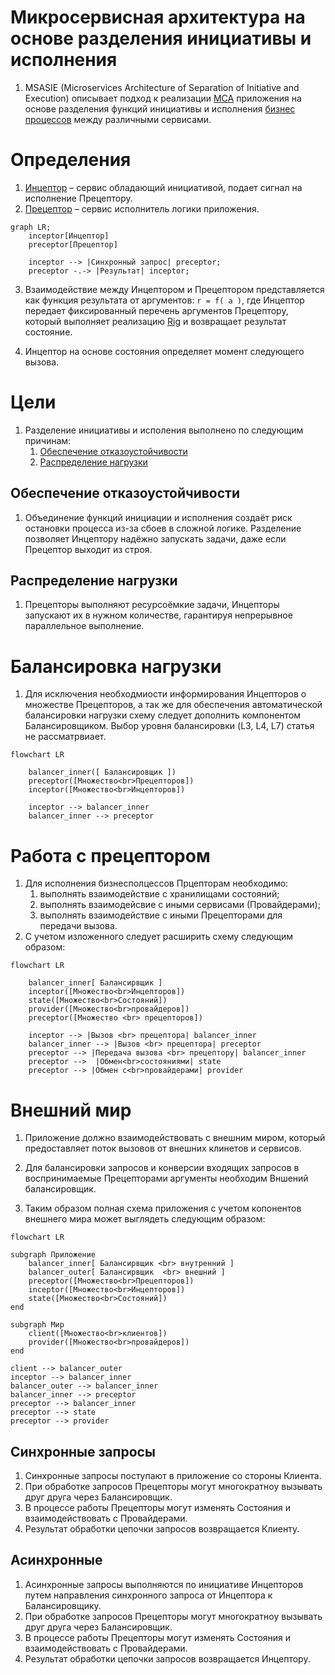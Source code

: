 # Микросервисная архитектура на основе разделения инициативы и исполнения

1. MSASIE (Microservices Architecture of Separation of Initiative and Execution) 
описывает подход к реализации [МСА](./glossary/МСА.md) приложения на основе 
разделения функций инициативы и исполнения [бизнес 
процессов](./glossary/Бизнеспроцесс.md) между различными сервисами.



# Определения

1. [Инцептор](./glossary/Инцептор.md) – сервис обладающий инициативой, подает сигнал на 
исполнение Прецептору.
0. [Прецептор](./glossary/Прецептор.md) – сервис исполнитель логики приложения.

```mermaid
graph LR;
    inceptor[Инцептор]
    preceptor[Прецептор]

    inceptor --> |Синхронный запрос| preceptor;
    preceptor -.-> |Результат| inceptor;
```

3. Взаимодействие между Инцептором и Прецептором представляется как функция 
результата от аргументов: ```r = f( a )```, где Инцептор передает фиксированный 
перечень аргументов Прецептору, который выполняет реализацию 
[Rig](./glossary/Rig.md) и возвращает результат состояние. 

4. Инцептор на основе состояния определяет момент следующего вызова.



# Цели

1. Разделение инициативы и исполения выполнено по следующим причинам:
    1. [Обеспечение отказоустойчивости](#Обеспечение-отказоустойчивости)
    2. [Распределение нагрузки](#Распределение-нагрузки)



## Обеспечение отказоустойчивости

1. Объединение функций инициации и исполнения создаёт риск остановки процесса 
из-за сбоев в сложной логике. Разделение позволяет Инцептору надёжно запускать 
задачи, даже если Прецептор выходит из строя.

## Распределение нагрузки 

1. Прецепторы выполняют ресурсоёмкие задачи, Инцепторы запускают их в нужном 
количестве, гарантируя непрерывное параллельное выполнение.

# Балансировка нагрузки

1. Для исключения необходмиости информирования Инцепторов о множестве 
Прецепторов, а так же для обеспечения автоматической балансировки нагрузки схему 
следует дополнить компонентом Балансировщиком. Выбор уровня балансировки (L3, 
L4, L7) статья не рассматрвиает.


```mermaid
flowchart LR

    balancer_inner([ Балансировщик ])
    preceptor([Множество<br>Прецепторов])
    inceptor([Множество<br>Инцепторов])

    inceptor --> balancer_inner
    balancer_inner --> preceptor
```

# Работа c прецептором

1. Для исполнения бизнесполцессов Прцепторам необходимо:
    1. выполнять взаимодействие с хранилищами состояний;
    0. выполнять взаимодейсвие с иными сервисами (Провайдерами);
    0. выполнять взаимодействие с иными Прецепторами для передачи вызова.
2. С учетом изложенного следует расширить схему следующим образом:

```mermaid
flowchart LR

    balancer_inner[ Балансирвщик ]
    inceptor([Множество<br>Инцепторов])
    state([Множество<br>Состояний])   
    provider([Множество<br>провайдеров]) 
    preceptor([Множество <br> прецепторов])

    inceptor --> |Вызов <br> прецептора| balancer_inner
    balancer_inner --> |Вызов <br> прецептора| preceptor
    preceptor --> |Передача вызова <br> прецептору| balancer_inner
    preceptor -->  |Обмен<br>состояниями| state
    preceptor --> |Обмен c<br>провайдерами| provider
```

# Внешний мир

1. Приложение должно взаимодействовать с внешним миром, который предоставляет 
поток вызовов от внешних клинетов и сервисов. 

2. Для балансировки запросов и конверсии входящих запросов в воспринимаемые 
Прецепторами аргументы необходим Вншений балансировщик.

3. Таким образом полная схема приложения с учетом копонентов внешнего мира может 
выглядеть следующим образом:

```mermaid
flowchart LR

subgraph Приложение
    balancer_inner[ Балансирвщик <br> внутренний ]
    balancer_outer[ Балансирвщик  <br> внешний ]
    preceptor([Множество<br>Прецепторов])
    inceptor([Множество<br>Инцепторов])
    state([Множество<br>Состояний])   
end

subgraph Мир
    client([Множество<br>клиентов])   
    provider([Множество<br>провайдеров])   
end

client --> balancer_outer
inceptor --> balancer_inner
balancer_outer --> balancer_inner
balancer_inner --> preceptor
preceptor --> balancer_inner
preceptor --> state
preceptor --> provider
```

## Синхронные запросы

1. Синхронные запросы поступают в приложение со стороны Клиента.
2. При обработке запросов Прецепторы могут многократноу вызывать друг друга через Балансировщик.
3. В процессе работы Прецепторы могут изменять Состояния и взаимодействовать с Провайдерами.
4. Результат обработки цепочки запросов возвращается Клиенту.

## Асинхронные

1. Асинхронные запросы выполняются по инициативе Инцепторов путем направления 
синхронного запроса от Инцептора к Балансировщику.
2. При обработке запросов Прецепторы могут многократноу вызывать друг друга 
через Балансировщик.
3. В процессе работы Прецепторы могут изменять Состояния и взаимодействовать с Провайдерами.
4. Результат обработки цепочки запросов возвращается Инцептору.


